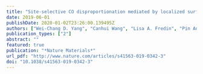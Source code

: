 ```yaml
---
title: "Site-selective CO disproportionation mediated by localized surface plasmon resonance excited by electron beam"
date: 2019-06-01
publishDate: 2020-01-02T23:26:00.139495Z
authors: ["Wei-Chang D. Yang", "Canhui Wang", "Lisa A. Fredin", "Pin Ann Lin", "Lisa Shimomoto", "Henri J. Lezec", "Renu Sharma"]
publication_types: ["2"]
abstract: ""
featured: true
publication: "*Nature Materials*"
url_pdf: "http://www.nature.com/articles/s41563-019-0342-3"
doi: "10.1038/s41563-019-0342-3"
---
```

